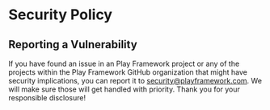 # Security Policy

## Reporting a Vulnerability

If you have found an issue in an Play Framework project or any of the projects within the Play Framework GitHub organization that might have security implications, you can report it to <security@playframework.com>. We will make sure those will get handled with priority. Thank you for your responsible disclosure!

